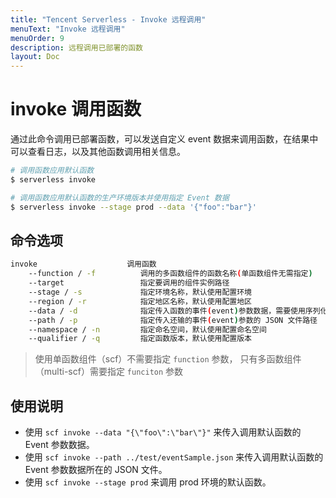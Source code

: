 ```yaml
---
title: "Tencent Serverless - Invoke 远程调用"
menuText: "Invoke 远程调用"
menuOrder: 9
description: 远程调用已部署的函数
layout: Doc
---
```


# invoke 调用函数

通过此命令调用已部署函数，可以发送自定义 event 数据来调用函数，在结果中可以查看日志，以及其他函数调用相关信息。

```sh
# 调用函数应用默认函数
$ serverless invoke

# 调用函数应用默认函数的生产环境版本并使用指定 Event 数据
$ serverless invoke --stage prod --data '{"foo":"bar"}'

```

## 命令选项

```sh
invoke                    调用函数
    --function / -f          调用的多函数组件的函数名称(单函数组件无需指定)
    --target                 指定要调用的组件实例路径
    --stage / -s             指定环境名称，默认使用配置环境
    --region / -r            指定地区名称，默认使用配置地区
    --data / -d              指定传入函数的事件(event)参数数据，需要使用序列化的 JSON 格式
    --path / -p              指定传入还输的事件(event)参数的 JSON 文件路径
    --namespace / -n         指定命名空间，默认使用配置命名空间
    --qualifier / -q         指定函数版本，默认使用配置版本
```

> 使用单函数组件（scf）不需要指定 `function` 参数， 只有多函数组件（multi-scf）需要指定 `funciton` 参数

## 使用说明

- 使用 `scf invoke --data "{\"foo\":\"bar\"}"` 来传入调用默认函数的 Event 参数数据。
- 使用 `scf invoke --path ../test/eventSample.json` 来传入调用默认函数的 Event 参数数据所在的 JSON 文件。
- 使用 `scf invoke --stage prod` 来调用 prod 环境的默认函数。

